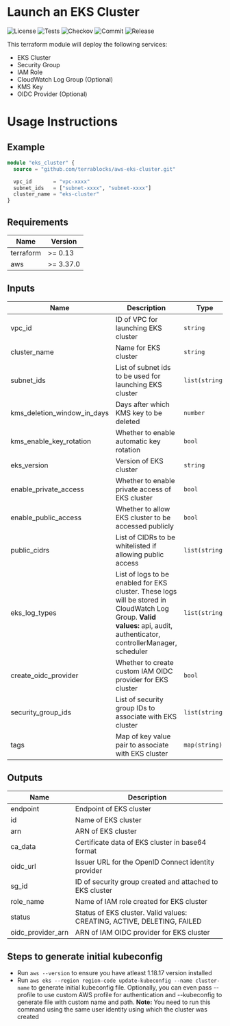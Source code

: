 # Launch an EKS Cluster

![License](https://img.shields.io/github/license/terrablocks/aws-eks-cluster?style=for-the-badge) ![Tests](https://img.shields.io/github/workflow/status/terrablocks/aws-eks-cluster/tests/master?label=Test&style=for-the-badge) ![Checkov](https://img.shields.io/github/workflow/status/terrablocks/aws-eks-cluster/checkov/master?label=Checkov&style=for-the-badge) ![Commit](https://img.shields.io/github/last-commit/terrablocks/aws-eks-cluster?style=for-the-badge) ![Release](https://img.shields.io/github/v/release/terrablocks/aws-eks-cluster?style=for-the-badge)

This terraform module will deploy the following services:
- EKS Cluster
- Security Group
- IAM Role
- CloudWatch Log Group (Optional)
- KMS Key
- OIDC Provider (Optional)

# Usage Instructions
## Example
```terraform
module "eks_cluster" {
  source = "github.com/terrablocks/aws-eks-cluster.git"

  vpc_id       = "vpc-xxxx"
  subnet_ids   = ["subnet-xxxx", "subnet-xxxx"]
  cluster_name = "eks-cluster"
}
```

## Requirements

| Name | Version |
|------|---------|
| terraform | >= 0.13 |
| aws | >= 3.37.0 |

## Inputs

| Name | Description | Type | Default | Required |
|------|-------------|------|---------|:--------:|
| vpc_id | ID of VPC for launching EKS cluster | `string` | n/a | yes |
| cluster_name | Name for EKS cluster | `string` | n/a | yes |
| subnet_ids | List of subnet ids to be used for launching EKS cluster | `list(string)` | n/a | yes |
| kms_deletion_window_in_days | Days after which KMS key to be deleted | `number` | `30` | no |
| kms_enable_key_rotation | Whether to enable automatic key rotation | `bool` | `false` | no |
| eks_version | Version of EKS cluster | `string` | `""` | no |
| enable_private_access | Whether to enable private access of EKS cluster | `bool` | `true` | no |
| enable_public_access | Whether to allow EKS cluster to be accessed publicly | `bool` | `false` | no |
| public_cidrs | List of CIDRs to be whitelisted if allowing public access | `list(string)` | <pre>[<br>  "0.0.0.0/0"<br>]</pre> | no |
| eks_log_types | List of logs to be enabled for EKS cluster. These logs will be stored in CloudWatch Log Group. **Valid values:** api, audit, authenticator, controllerManager, scheduler | `list(string)` | `[]` | no |
| create_oidc_provider | Whether to create custom IAM OIDC provider for EKS cluster | `bool` | `false` | no |
| security_group_ids | List of security group IDs to associate with EKS cluster | `list(string)` | `null` | no |
| tags | Map of key value pair to associate with EKS cluster | `map(string)` | `{}` | no |

## Outputs

| Name | Description |
|------|-------------|
| endpoint | Endpoint of EKS cluster |
| id | Name of EKS cluster |
| arn | ARN of EKS cluster |
| ca_data | Certificate data of EKS cluster in base64 format |
| oidc_url | Issuer URL for the OpenID Connect identity provider |
| sg_id | ID of security group created and attached to EKS cluster |
| role_name | Name of IAM role created for EKS cluster |
| status | Status of EKS cluster. Valid values: CREATING, ACTIVE, DELETING, FAILED |
| oidc_provider_arn | ARN of IAM OIDC provider for EKS cluster |

## Steps to generate initial kubeconfig
- Run `aws --version` to ensure you have atleast 1.18.17 version installed
- Run `aws eks --region region-code update-kubeconfig --name cluster-name` to generate initial kubeconfig file. Optionally, you can even pass --profile to use custom AWS profile for authentication and --kubeconfig to generate file with custom name and path. **Note:** You need to run this command using the same user identity using which the cluster was created
